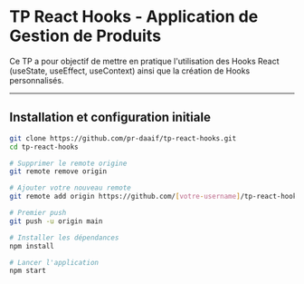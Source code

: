 # TP React Hooks - Application de Gestion de Produits

Ce TP a pour objectif de mettre en pratique l'utilisation des Hooks React (useState, useEffect, useContext) ainsi que la création de Hooks personnalisés.

---

## Installation et configuration initiale

```bash
git clone https://github.com/pr-daaif/tp-react-hooks.git
cd tp-react-hooks

# Supprimer le remote origine
git remote remove origin

# Ajouter votre nouveau remote
git remote add origin https://github.com/[votre-username]/tp-react-hooks.git

# Premier push
git push -u origin main

# Installer les dépendances
npm install

# Lancer l'application
npm start

